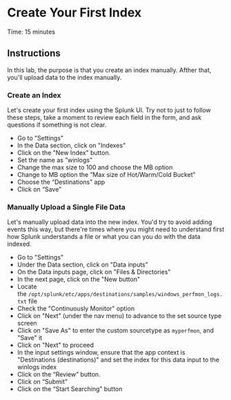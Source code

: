 # Create Your First Index
Time: 15 minutes

## Instructions
In this lab, the purpose is that you create an index manually. Afther that, you'll upload data to the index manually.

### Create an Index
Let's create your first index using the Splunk UI. Try not to just to follow these steps, take a moment to review each field in the form, and ask questions if something is not clear.

- Go to "Settings"
- In the Data section, click on "Indexes"
- Click on the "New Index" button. 
- Set the name as ”winlogs”
- Change the max size to 100 and choose the MB option
- Change to MB option the ”Max size of Hot/Warm/Cold Bucket”
- Choose the “Destinations” app
- Click on “Save”

### Manually Upload a Single File Data
Let's manually upload data into the new index. You'd try to avoid adding events this way, but there're times where you might need to understand first how Splunk understands a file or what you can you do with the data indexed.

- Go to "Settings"
- Under the Data section, click on "Data inputs"
- On the Data inputs page, click on "Files & Directories"
- In the next page, click on the "New button"
- Locate the `/opt/splunk/etc/apps/destinations/samples/windows_perfmon_logs.txt` file
- Check the "Continuously Monitor" option
- Click on "Next" (under the nav menu) to advance to the set source type screen
- Click on "Save As" to enter the custom sourcetype as `myperfmon`, and "Save" it
- Click on "Next" to proceed 
- In the input settings window, ensure that the app context is "Destinations (destinations)" and set the index for this data input to the winlogs index
- Click on the “Review” button. 
- Click on “Submit”
- Click on the “Start Searching” button 
